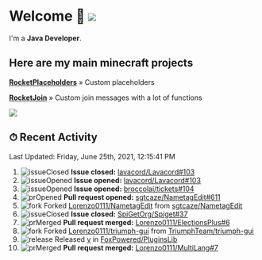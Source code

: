 # Welcome 👋 ![](https://hit.yhype.me/github/profile?user_id=69311874)

I'm a **Java Developer**.

## Here are my main minecraft projects

**[RocketPlaceholders](https://github.com/Lorenzo0111/RocketPlaceholders)** » Custom placeholders

**[RocketJoin](https://github.com/Lorenzo0111/RocketJoin)** » Custom join messages with a lot of functions

[![](https://github-readme-stats.vercel.app/api?username=Lorenzo0111&show_icons=true&count_private=true)](https://github.com/Lorenzo0111)

## ⏱ Recent Activity

<!--RECENT_ACTIVITY:last_update-->
Last Updated: Friday, June 25th, 2021, 12:15:41 PM
<!--RECENT_ACTIVITY:last_update_end-->

<!--RECENT_ACTIVITY:start-->
1. ![issueClosed] **Issue closed:** [lavacord/Lavacord#103](https://github.com/lavacord/Lavacord/issues/103)
2. ![issueOpened] **Issue opened:** [lavacord/Lavacord#103](https://github.com/lavacord/Lavacord/issues/103)
3. ![issueOpened] **Issue opened:** [broccolai/tickets#104](https://github.com/broccolai/tickets/issues/104)
4. ![prOpened] **Pull request opened:** [sgtcaze/NametagEdit#611](https://github.com/sgtcaze/NametagEdit/pull/611)
5. ![fork] Forked [Lorenzo0111/NametagEdit](https://github.com/Lorenzo0111/NametagEdit) from [sgtcaze/NametagEdit](https://github.com/sgtcaze/NametagEdit)
6. ![issueClosed] **Issue closed:** [SpiGetOrg/Spiget#37](https://github.com/SpiGetOrg/Spiget/issues/37)
7. ![prMerged] **Pull request merged:** [Lorenzo0111/ElectionsPlus#6](https://github.com/Lorenzo0111/ElectionsPlus/pull/6)
8. ![fork] Forked [Lorenzo0111/triumph-gui](https://github.com/Lorenzo0111/triumph-gui) from [TriumphTeam/triumph-gui](https://github.com/TriumphTeam/triumph-gui)
9. ![release] Released [v](https://github.com/FoxPowered/PluginsLib/releases/tag/2.0) in [FoxPowered/PluginsLib](https://github.com/FoxPowered/PluginsLib)
10. ![prMerged] **Pull request merged:** [Lorenzo0111/MultiLang#7](https://github.com/Lorenzo0111/MultiLang/pull/7)
<!--RECENT_ACTIVITY:end-->

[issueOpened]: https://cdn.jsdelivr.net/gh/Readme-Workflows/Readme-Icons@main/icons/octicons/IssueOpenedOld.svg
[issueClosed]: https://cdn.jsdelivr.net/gh/Readme-Workflows/Readme-Icons@main/icons/octicons/IssueClosedOld.svg

[prOpened]: https://cdn.jsdelivr.net/gh/Readme-Workflows/Readme-Icons@main/icons/octicons/PullRequestOpened.svg
[prClosed]: https://cdn.jsdelivr.net/gh/Readme-Workflows/Readme-Icons@main/icons/octicons/PullRequestClosed.svg
[prMerged]: https://cdn.jsdelivr.net/gh/Readme-Workflows/Readme-Icons@main/icons/octicons/PullRequestMerged.svg

[comment]: https://cdn.jsdelivr.net/gh/Readme-Workflows/Readme-Icons@main/icons/octicons/Comment.svg

[changesRequested]: https://cdn.jsdelivr.net/gh/Readme-Workflows/Readme-Icons@main/icons/octicons/RequestedChanges.svg
[approved]: https://cdn.jsdelivr.net/gh/Readme-Workflows/Readme-Icons@main/icons/octicons/ApprovedChanges.svg

[repoCreated]: https://cdn.jsdelivr.net/gh/Readme-Workflows/Readme-Icons@main/icons/octicons/Repository.svg
[release]: https://cdn.jsdelivr.net/gh/Readme-Workflows/Readme-Icons@main/icons/octicons/Release.svg
[star]: https://cdn.jsdelivr.net/gh/Readme-Workflows/Readme-Icons@main/icons/octicons/StarredRepository.svg
[wiki]: https://cdn.jsdelivr.net/gh/Readme-Workflows/Readme-Icons@main/icons/octicons/Wiki.svg
[fork]: https://cdn.jsdelivr.net/gh/Readme-Workflows/Readme-Icons@main/icons/octicons/ForkedRepository.svg
[people]: https://cdn.jsdelivr.net/gh/Readme-Workflows/Readme-Icons@main/icons/octicons/People.svg
